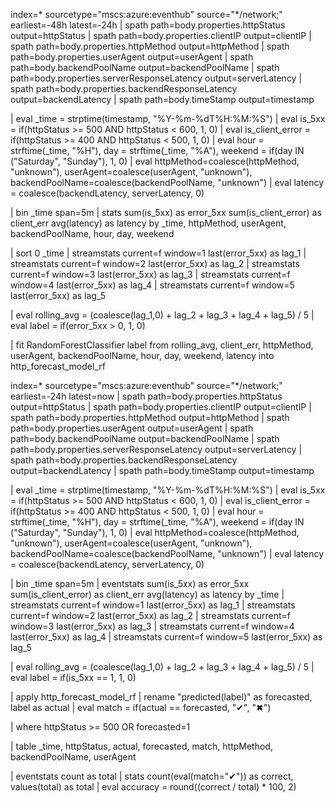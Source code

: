 index=* sourcetype="mscs:azure:eventhub" source="*/network;" earliest=-48h latest=-24h
| spath path=body.properties.httpStatus output=httpStatus
| spath path=body.properties.clientIP output=clientIP
| spath path=body.properties.httpMethod output=httpMethod
| spath path=body.properties.userAgent output=userAgent
| spath path=body.backendPoolName output=backendPoolName
| spath path=body.properties.serverResponseLatency output=serverLatency
| spath path=body.properties.backendResponseLatency output=backendLatency
| spath path=body.timeStamp output=timestamp

| eval _time = strptime(timestamp, "%Y-%m-%dT%H:%M:%S")
| eval is_5xx = if(httpStatus >= 500 AND httpStatus < 600, 1, 0)
| eval is_client_error = if(httpStatus >= 400 AND httpStatus < 500, 1, 0)
| eval hour = strftime(_time, "%H"), day = strftime(_time, "%A"), weekend = if(day IN ("Saturday", "Sunday"), 1, 0)
| eval httpMethod=coalesce(httpMethod, "unknown"), userAgent=coalesce(userAgent, "unknown"), backendPoolName=coalesce(backendPoolName, "unknown")
| eval latency = coalesce(backendLatency, serverLatency, 0)

| bin _time span=5m
| stats sum(is_5xx) as error_5xx sum(is_client_error) as client_err avg(latency) as latency by _time, httpMethod, userAgent, backendPoolName, hour, day, weekend

| sort 0 _time
| streamstats current=f window=1 last(error_5xx) as lag_1
| streamstats current=f window=2 last(error_5xx) as lag_2
| streamstats current=f window=3 last(error_5xx) as lag_3
| streamstats current=f window=4 last(error_5xx) as lag_4
| streamstats current=f window=5 last(error_5xx) as lag_5

| eval rolling_avg = (coalesce(lag_1,0) + lag_2 + lag_3 + lag_4 + lag_5) / 5
| eval label = if(error_5xx > 0, 1, 0)

| fit RandomForestClassifier label from rolling_avg, client_err, httpMethod, userAgent, backendPoolName, hour, day, weekend, latency into http_forecast_model_rf




index=* sourcetype="mscs:azure:eventhub" source="*/network;" earliest=-24h latest=now
| spath path=body.properties.httpStatus output=httpStatus
| spath path=body.properties.clientIP output=clientIP
| spath path=body.properties.httpMethod output=httpMethod
| spath path=body.properties.userAgent output=userAgent
| spath path=body.backendPoolName output=backendPoolName
| spath path=body.properties.serverResponseLatency output=serverLatency
| spath path=body.properties.backendResponseLatency output=backendLatency
| spath path=body.timeStamp output=timestamp

| eval _time = strptime(timestamp, "%Y-%m-%dT%H:%M:%S")
| eval is_5xx = if(httpStatus >= 500 AND httpStatus < 600, 1, 0)
| eval is_client_error = if(httpStatus >= 400 AND httpStatus < 500, 1, 0)
| eval hour = strftime(_time, "%H"), day = strftime(_time, "%A"), weekend = if(day IN ("Saturday", "Sunday"), 1, 0)
| eval httpMethod=coalesce(httpMethod, "unknown"), userAgent=coalesce(userAgent, "unknown"), backendPoolName=coalesce(backendPoolName, "unknown")
| eval latency = coalesce(backendLatency, serverLatency, 0)

| bin _time span=5m
| eventstats sum(is_5xx) as error_5xx sum(is_client_error) as client_err avg(latency) as latency by _time
| streamstats current=f window=1 last(error_5xx) as lag_1
| streamstats current=f window=2 last(error_5xx) as lag_2
| streamstats current=f window=3 last(error_5xx) as lag_3
| streamstats current=f window=4 last(error_5xx) as lag_4
| streamstats current=f window=5 last(error_5xx) as lag_5

| eval rolling_avg = (coalesce(lag_1,0) + lag_2 + lag_3 + lag_4 + lag_5) / 5
| eval label = if(is_5xx == 1, 1, 0)

| apply http_forecast_model_rf
| rename "predicted(label)" as forecasted, label as actual
| eval match = if(actual == forecasted, "✔", "✖")

| where httpStatus >= 500 OR forecasted=1

| table _time, httpStatus, actual, forecasted, match, httpMethod, backendPoolName, userAgent

| eventstats count as total
| stats count(eval(match="✔")) as correct, values(total) as total
| eval accuracy = round((correct / total) * 100, 2)
